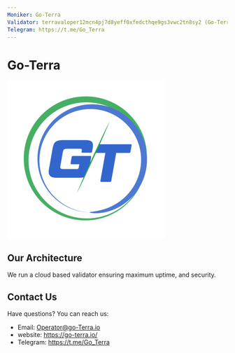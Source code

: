 ```yaml
---
Moniker: Go-Terra
Validator: terravaloper12mcn4pj7d8yeff0xfedcthqe9gs3vwc2tn8sy2 (Go-Terra)
Telegram: https://t.me/Go_Terra
---
```


# Go-Terra
![Go-Terra](GTLogo.png)



## Our Architecture

We run a cloud based validator ensuring maximum uptime, and security.

## Contact Us

Have questions? You can reach us:

- Email: Operator@go-Terra.io
- website: https://go-terra.io/
- Telegram: https://t.me/Go_Terra
